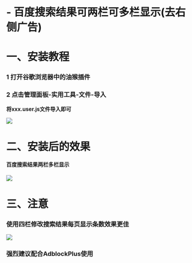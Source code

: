 # - 百度搜索结果可两栏可多栏显示(去右侧广告)

# 一、安装教程
### 1 打开谷歌浏览器中的油猴插件
### 2 点击管理面板-实用工具-文件-导入 
**将xxx.user.js文件导入即可**

![](https://s1.ax1x.com/2020/07/30/amxTjU.png)

# 二、安装后的效果
#### 百度搜索结果两栏多栏显示
![](https://s1.ax1x.com/2020/07/30/amxHuF.png)

# 三、注意
### 使用四栏修改搜索结果每页显示条数效果更佳
![](https://s1.ax1x.com/2020/07/30/anDDiV.png)

### 强烈建议配合AdblockPlus使用

